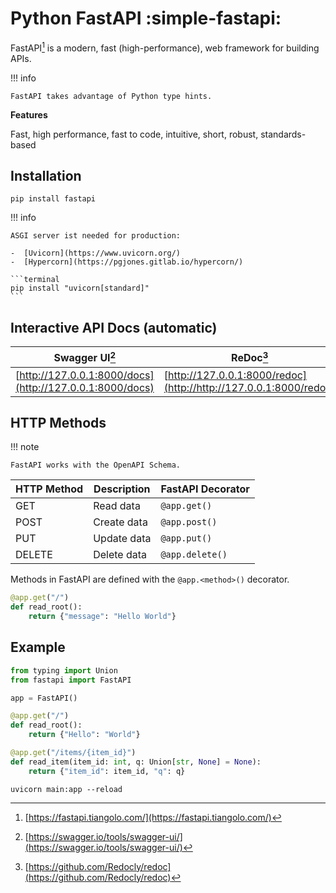 # Python FastAPI :simple-fastapi:

FastAPI[^1] is a modern, fast (high-performance), web framework for building APIs.

!!! info

    FastAPI takes advantage of Python type hints.

**Features**

Fast, high performance, fast to code, intuitive, short, robust, standards-based

## Installation

```terminal
pip install fastapi
```

!!! info

    ASGI server ist needed for production:

    -  [Uvicorn](https://www.uvicorn.org/)
    -  [Hypercorn](https://pgjones.gitlab.io/hypercorn/)

    ```terminal
    pip install "uvicorn[standard]"
    ```

[^1]: [https://fastapi.tiangolo.com/](https://fastapi.tiangolo.com/)

## Interactive API Docs (automatic)

| **Swagger UI**[^2]                                       | **ReDoc**[^3]                                                     |
| -------------------------------------------------------- | ----------------------------------------------------------------- |
| [http://127.0.0.1:8000/docs](http://127.0.0.1:8000/docs) | [http://127.0.0.1:8000/redoc](http://http://127.0.0.1:8000/redoc) |

## HTTP Methods

!!! note

    FastAPI works with the OpenAPI Schema.

| HTTP Method | Description | FastAPI Decorator |
| ----------- | ----------- | ----------------- |
| GET         | Read data   | `@app.get()`      |
| POST        | Create data | `@app.post()`     |
| PUT         | Update data | `@app.put()`      |
| DELETE      | Delete data | `@app.delete()`   |

Methods in FastAPI are defined with the `@app.<method>()` decorator.

```python
@app.get("/")
def read_root():
    return {"message": "Hello World"}
```

## Example

```python
from typing import Union
from fastapi import FastAPI

app = FastAPI()

@app.get("/")
def read_root():
    return {"Hello": "World"}

@app.get("/items/{item_id}")
def read_item(item_id: int, q: Union[str, None] = None):
    return {"item_id": item_id, "q": q}
```

```terminal
uvicorn main:app --reload
```

[^1]: [https://fastapi.tiangolo.com/](https://fastapi.tiangolo.com/)
[^2]: [https://swagger.io/tools/swagger-ui/](https://swagger.io/tools/swagger-ui/)
[^3]: [https://github.com/Redocly/redoc](https://github.com/Redocly/redoc)
